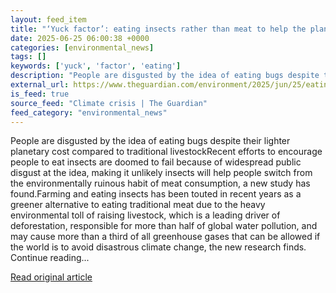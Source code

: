 ```yaml
---
layout: feed_item
title: "‘Yuck factor’: eating insects rather than meat to help the planet is failing, study finds"
date: 2025-06-25 06:00:38 +0000
categories: [environmental_news]
tags: []
keywords: ['yuck', 'factor', 'eating']
description: "People are disgusted by the idea of eating bugs despite their lighter planetary cost compared to traditional livestockRecent efforts to encourage people to e..."
external_url: https://www.theguardian.com/environment/2025/jun/25/eating-insects-meat-planet
is_feed: true
source_feed: "Climate crisis | The Guardian"
feed_category: "environmental_news"
---
```


People are disgusted by the idea of eating bugs despite their lighter planetary cost compared to traditional livestockRecent efforts to encourage people to eat insects are doomed to fail because of widespread public disgust at the idea, making it unlikely insects will help people switch from the environmentally ruinous habit of meat consumption, a new study has found.Farming and eating insects has been touted in recent years as a greener alternative to eating traditional meat due to the heavy environmental toll of raising livestock, which is a leading driver of deforestation, responsible for more than half of global water pollution, and may cause more than a third of all greenhouse gases that can be allowed if the world is to avoid disastrous climate change, the new research finds. Continue reading...

[Read original article](https://www.theguardian.com/environment/2025/jun/25/eating-insects-meat-planet)
